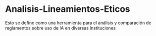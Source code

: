 # Analisis-Lineamientos-Eticos
Esto se define como una herramienta para el análisis y comparación de reglamentos sobre uso de IA en diversas instituciones 
